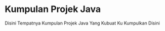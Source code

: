 <Html>
  <h1>Kumpulan Projek Java</h1>
  <p>Disini Tempatnya Kumpulan Projek Java Yang Kubuat Ku Kumpulkan Disini</p>
</Html>
